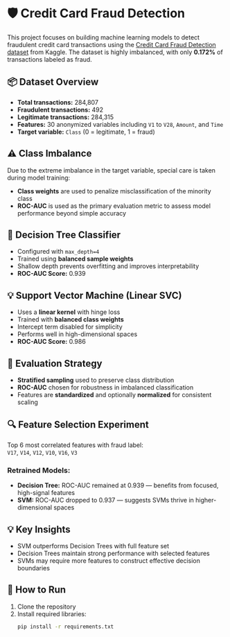 # 🛡️ Credit Card Fraud Detection

This project focuses on building machine learning models to detect fraudulent credit card transactions using the [Credit Card Fraud Detection dataset](https://www.kaggle.com/datasets/mlg-ulb/creditcardfraud) from Kaggle. The dataset is highly imbalanced, with only **0.172%** of transactions labeled as fraud.

## 📦 Dataset Overview

- **Total transactions:** 284,807  
- **Fraudulent transactions:** 492  
- **Legitimate transactions:** 284,315  
- **Features:** 30 anonymized variables including `V1` to `V28`, `Amount`, and `Time`  
- **Target variable:** `Class` (0 = legitimate, 1 = fraud)

## ⚠️ Class Imbalance

Due to the extreme imbalance in the target variable, special care is taken during model training:

- **Class weights** are used to penalize misclassification of the minority class  
- **ROC-AUC** is used as the primary evaluation metric to assess model performance beyond simple accuracy

## 🌳 Decision Tree Classifier

- Configured with `max_depth=4`  
- Trained using **balanced sample weights**  
- Shallow depth prevents overfitting and improves interpretability  
- **ROC-AUC Score:** 0.939

## 💡 Support Vector Machine (Linear SVC)

- Uses a **linear kernel** with hinge loss  
- Trained with **balanced class weights**  
- Intercept term disabled for simplicity  
- Performs well in high-dimensional spaces  
- **ROC-AUC Score:** 0.986

## 🧪 Evaluation Strategy

- **Stratified sampling** used to preserve class distribution  
- **ROC-AUC** chosen for robustness in imbalanced classification  
- Features are **standardized** and optionally **normalized** for consistent scaling

## 🔍 Feature Selection Experiment

Top 6 most correlated features with fraud label:  
`V17`, `V14`, `V12`, `V10`, `V16`, `V3`

### Retrained Models:

- **Decision Tree:** ROC-AUC remained at 0.939 — benefits from focused, high-signal features  
- **SVM:** ROC-AUC dropped to 0.937 — suggests SVMs thrive in higher-dimensional spaces

## 💡 Key Insights

- SVM outperforms Decision Trees with full feature set  
- Decision Trees maintain strong performance with selected features  
- SVMs may require more features to construct effective decision boundaries

## 🚀 How to Run

1. Clone the repository  
2. Install required libraries:  
   ```bash
   pip install -r requirements.txt
